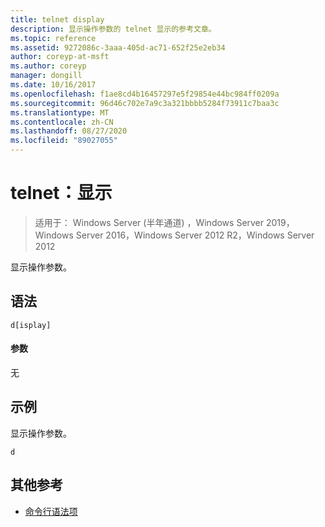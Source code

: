 ```yaml
---
title: telnet display
description: 显示操作参数的 telnet 显示的参考文章。
ms.topic: reference
ms.assetid: 9272086c-3aaa-405d-ac71-652f25e2eb34
author: coreyp-at-msft
ms.author: coreyp
manager: dongill
ms.date: 10/16/2017
ms.openlocfilehash: f1ae8cd4b16457297e5f29854e44bc984ff0209a
ms.sourcegitcommit: 96d46c702e7a9c3a321bbbb5284f73911c7baa3c
ms.translationtype: MT
ms.contentlocale: zh-CN
ms.lasthandoff: 08/27/2020
ms.locfileid: "89027055"
---
```

# <a name="telnet-display"></a>telnet：显示

> 适用于： Windows Server (半年通道) ，Windows Server 2019，Windows Server 2016，Windows Server 2012 R2，Windows Server 2012

显示操作参数。

## <a name="syntax"></a>语法
```
d[isplay]
```
#### <a name="parameters"></a>参数
无
## <a name="examples"></a>示例
显示操作参数。
```
d
```
## <a name="additional-references"></a>其他参考
- [命令行语法项](command-line-syntax-key.md)

